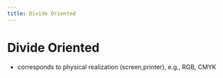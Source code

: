 ```yaml
---
title: Divide Oriented
---
```


# Divide Oriented
- corresponds to physical realization (screen,printer), e.g., RGB, CMYK










